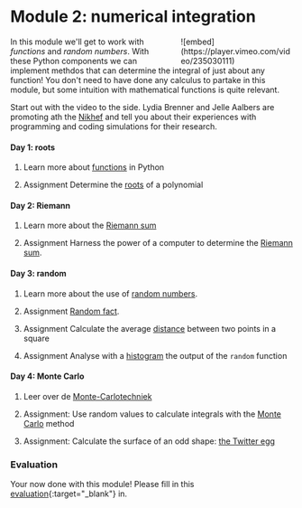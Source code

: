 # Module 2: numerical integration

<div style="width: 40%; float:right; margin-left: 2em;">
![embed](https://player.vimeo.com/video/235030111)
</div>

In this module we'll get to work with *functions* and *random numbers*. With these Python components we can implement methdos that can determine the integral of just about any function! You don't need to have done any calculus to partake in this module, but some intuition with mathematical functions is quite relevant. 

Start out with the video to the side. Lydia Brenner and Jelle Aalbers are promoting ath the [Nikhef](http://www.nikhef.nl/) and tell you about their experiences with programming and coding simulations for their research.

#### Day 1: roots

1. Learn more about [functions](/python/functions) in Python

3. <span class="badge badge-primary">Assignment</span> Determine the [roots](/integrals/roots) of a polynomial

#### Day 2: Riemann

1. Learn more about the [Riemann sum](/resources/riemannsum)

1. <span class="badge badge-primary">Assignment</span> Harness the power of a computer to determine the [Riemann sum](/integrals/riemann).

#### Day 3: random

1. Learn more about the use of [random numbers](/resources/random).

2. <span class="badge badge-primary">Assignment</span> [Random fact](/integrals/randommaths).

3. <span class="badge badge-primary">Assignment</span> Calculate the average [distance](/integrals/distance) between two points in a square

3. <span class="badge badge-primary">Assignment</span> Analyse with a [histogram](/integrals/histogram) the output of the `random` function

#### Day 4: Monte Carlo

1. Leer over de [Monte-Carlotechniek](/resources/monte-carlo)

2. <span class="badge badge-primary">Assignment:</span> Use random values to calculate integrals with the [Monte Carlo](/integrals/monte-carlo) method

3. <span class="badge badge-primary">Assignment:</span> Calculate the surface of an odd shape: [the Twitter egg](/integrals/egg)

### Evaluation

Your now done with this module! Please fill in this [evaluation](https://goo.gl/forms/X0HNmhNQbhAk81442){:target="_blank"} in.



